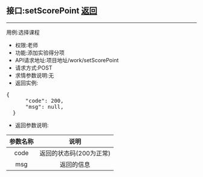 ## 接口:setScorePoint [返回](../用例/添加得分项用例.md)
----
用例:选择课程
* 权限:老师
* 功能:添加实验得分项
* API请求地址:项目地址/work/setScorePoint
* 请求方式:POST
* 求情参数说明:无
* 返回实例:
<pre>
{
      "code": 200,
      "msg": null,
  }
</pre>

* 返回参数说明:

|参数名称|说明|
|:-:|:-:|
|code|返回的状态码(200为正常)|
|msg|返回的信息|
